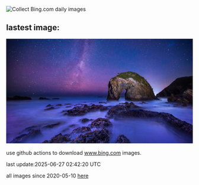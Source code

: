 ![Collect Bing.com daily images](https://github.com/counter2015/bing-daily-images/workflows/Collect%20Bing.com%20daily%20images/badge.svg)
## lastest image:
![](images/img.jpg)

use github actions to download www.bing.com images.

last update:2025-06-27 02:42:20 UTC

all images since 2020-05-10 [here](https://github.com/counter2015/bing-daily-images/tree/master/images) 

